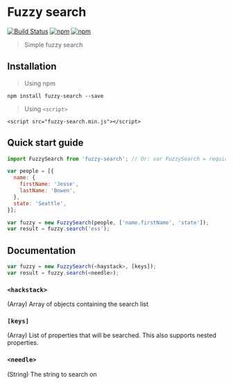# Fuzzy search

[![Build Status](https://img.shields.io/travis/wouter2203/fuzzy-search.svg)](https://travis-ci.org/wouter2203/fuzzy-search)
[![npm](https://img.shields.io/npm/v/fuzzy-search.svg?maxAge=2592000)](https://www.npmjs.com/package/fuzzy-search)
[![npm](https://img.shields.io/npm/dm/fuzzy-search.svg?maxAge=2592000)](https://www.npmjs.com/package/fuzzy-search)

> Simple fuzzy search

## Installation

> Using npm

`npm install fuzzy-search --save`

> Using `<script>`

`<script src="fuzzy-search.min.js"></script>`

## Quick start guide
```js
import FuzzySearch from 'fuzzy-search'; // Or: var FuzzySearch = require('fuzzy-search');

var people = [{
  name: {
    firstName: 'Jesse',
    lastName: 'Bowen',
  },
  state: 'Seattle',
}];

var fuzzy = new FuzzySearch(people, ['name.firstName', 'state']);
var result = fuzzy.search('ess');
```

## Documentation
```js
var fuzzy = new FuzzySearch(<haystack>, [keys]);
var result = fuzzy.search(<needle>);
```

### `<hackstack>`
(Array) Array of objects containing the search list

### `[keys]`
(Array) List of properties that will be searched. This also supports nested properties.

### `<needle>`
(String) The string to search on 

